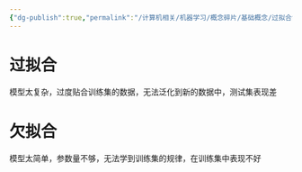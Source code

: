 ```yaml
---
{"dg-publish":true,"permalink":"/计算机相关/机器学习/概念碎片/基础概念/过拟合vs欠拟合/","dgPassFrontmatter":true,"created":"2025-05-08T20:06:30.917+08:00","updated":"2025-05-09T02:16:59.551+08:00"}
---
```


# 过拟合
模型太复杂，过度贴合训练集的数据，无法泛化到新的数据中，测试集表现差
# 欠拟合
模型太简单，参数量不够，无法学到训练集的规律，在训练集中表现不好